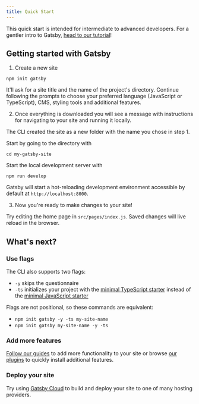 ```yaml
---
title: Quick Start
---
```


This quick start is intended for intermediate to advanced developers. For a gentler intro to Gatsby, [head to our tutorial](/docs/tutorial/)!

## Getting started with Gatsby

1. Create a new site

```shell
npm init gatsby
```

It'll ask for a site title and the name of the project's directory. Continue following the prompts to choose your preferred language (JavaScript or TypeScript), CMS, styling tools and additional features.

2. Once everything is downloaded you will see a message with instructions for navigating to your site and running it locally.

The CLI created the site as a new folder with the name you chose in step 1.

Start by going to the directory with

```shell
cd my-gatsby-site
```

Start the local development server with

```shell
npm run develop
```

Gatsby will start a hot-reloading development environment accessible by default at `http://localhost:8000`.

3. Now you're ready to make changes to your site!

Try editing the home page in `src/pages/index.js`. Saved changes will live reload in the browser.

## What's next?

### Use flags

The CLI also supports two flags:

- `-y` skips the questionnaire
- `-ts` initializes your project with the [minimal TypeScript starter](https://github.com/gatsbyjs/gatsby-starter-minimal) instead of the [minimal JavaScript starter](https://github.com/gatsbyjs/gatsby-starter-minimal)

Flags are not positional, so these commands are equivalent:

- `npm init gatsby -y -ts my-site-name`
- `npm init gatsby my-site-name -y -ts`

### Add more features

[Follow our guides](/docs/how-to/) to add more functionality to your site or browse [our plugins](/plugins/) to quickly install additional features.

### Deploy your site

Try using [Gatsby Cloud](/products/cloud/) to build and deploy your site to one of many hosting providers.
